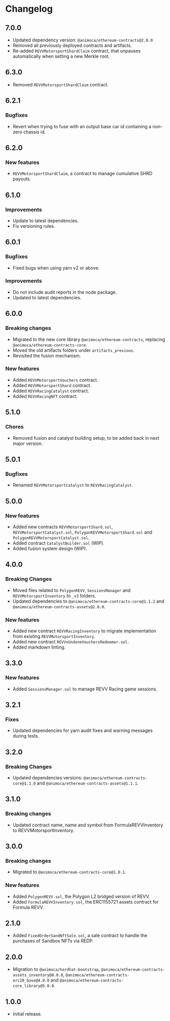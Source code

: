 # Changelog

## 7.0.0

- Updated dependency version: `@animoca/ethereum-contracts@2.0.0`
- Removed all previously deployed contracts and artifacts.
- Re-added `REVVMotorsportShardClaim` contract, that unpauses automatically when setting a new Merkle root.

## 6.3.0

- Removed `REVVMotorsportShardClaim` contract.

## 6.2.1

### Bugfixes

- Revert when trying to fuse with an output base car id containing a non-zero chassis id.

## 6.2.0

### New features

- `REVVMotorsportShardClaim`, a contract to manage cumulative SHRD payouts.

## 6.1.0

### Improvements

- Update to latest dependencies.
- Fix versioning rules.

## 6.0.1

### Bugfixes

- Fixed bugs when using yarn v2 or above.

### Improvements

- Do not include audit reports in the node package.
- Updated to latest dependencies.

## 6.0.0

### Breaking changes

- Migrated to the new core library `@animoca/ethereum-contracts`, replacing `@animoca/ethereum-contracts-core`.
- Moved the old artifacts folders under `artifacts_previous`.
- Revisited the fusion mechanism.

### New features

- Added `REVVMotorsportVouchers` contract.
- Added `REVVMotorsportShard` contract.
- Added `REVVRacingCatalyst` contract.
- Added `REVVRacingNFT` contract.

## 5.1.0

### Chores

- Removed fusion and catalyst building setup, to be added back in next major version.

## 5.0.1

### Bugfixes

- Renamed `REVVMotorsportCatalyst` to `REVVRacingCatalyst`.

## 5.0.0

### New features

- Added new contracts `REVVMotorsportShard.sol`, `REVVMotorsportCatalyst.sol`, `PolygonREVVMotorsportShard.sol` and `PolygonREVVMotorsportCatalyst.sol`.
- Added contract `CatalystBuilder.sol` (WIP).
- Added fusion system design (WIP).

## 4.0.0

### Breaking Changes

- Moved files related to `PolygonREVV`, `SessionsManager` and `REVVMotorsportInventory` to `_v3` folders.
- Updated dependencies to `@animoca/ethereum-contracts-core@1.1.2` and `@animoca/ethereum-contracts-assets@2.0.0`.

### New features

- Added new contract `REVVRacingInventory` to migrate implementation from existing `REVVMotorsportInventory`.
- Added new contract `REVVxUndoneVouchersRedeemer.sol`.
- Added markdown linting.

## 3.3.0

### New features

- Added `SessionsManager.sol` to manage REVV Racing game sessions.

## 3.2.1

### Fixes

- Updated dependencies for yarn audit fixes and warning messages during tests.

## 3.2.0

### Breaking Changes

- Updated dependencies versions: `@animoca/ethereum-contracts-core@1.1.0` and `@animoca/ethereum-contracts-assets@1.1.1`.

## 3.1.0

### Breaking changes

- Updated contract name, name and symbol from FormulaREVVInventory to REVVMotorsportInventory.

## 3.0.0

### Breaking changes

- Migrated to `@animoca/ethereum-contracts-core@1.0.1`.

### New features

- Added `PolygonREVV.sol`, the Polygon L2 bridged version of REVV.
- Added `FormulaREVVInventory.sol`, the ERC1155721 assets contract for Formula REVV.

## 2.1.0

- Added `FixedOrderSandNftSale.sol`, a sale contract to handle the purchases of Sandbox NFTs via REDP.

## 2.0.0

- Migration to `@animoca/hardhat-bootstrap`, `@animoca/ethereum-contracts-assets_inventory@8.0.0`, `@animoca/ethereum-contracts-erc20_base@4.0.0` and `@animoca/ethereum-contracts-core_library@5.0.0`.

## 1.0.0

- Initial release.

